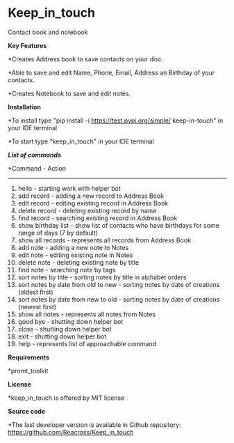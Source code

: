 # Keep_in_touch
Contact book and notebook

**Key Features**

*Creates Address book to save contacts on your disc.

*Able to save and edit Name, Phone, Email, Address an Birthday of your contacts.

*Creates Notebook to save and edit notes.

**Installation**

*To install type "pip install -i https://test.pypi.org/simple/ keep-in-touch" in your IDE terminal


*To start type "keep_in_touch" in your IDE terminal

**_List of commands_**

*Command        -                           Action
________________________________________________________________________________________________________________________
1. hello            -                         starting work with helper bot
2. add record          -                      adding a new record to Address Book
3. edit record           -                    editing existing record in Address Book
4. delete record          -                   deleting existing record by name
5. find record            -                   searching existing record in Address Book
6. show birthday list      -                  show list of contacts who have birthdays for some range of days (7 by default)
7. show all records        -                  represents all records from Address Book
8. add note              -                    adding a new note to Notes
9. edit note               -                  editing existing note in Notes
10. delete note            -                   deleting existing note by title
11. find note               -                  searching note by tags
12. sort notes by title       -                sorting notes by title in alphabet orders
13. sort notes by date from old to new     -   sorting notes by date of creations (oldest first)
14. sort notes by date from new to old    -    sorting notes by date of creations (newest first)
15. show all notes                    -        represents all notes from Notes
16. good bye                          -        shutting down helper bot
17. close                             -        shutting down helper bot
18. exit                              -        shutting down helper bot
19. help                               -       represents list of approachable command

**Requirements**

*promt_toolkit

**License**

*keep_in_touch is offered by MIT license

**Source code**

*The last developer version is available in Github repository: https://github.com/Reacross/Keep_in_touch
